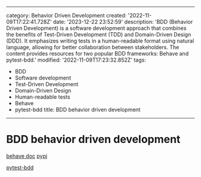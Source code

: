------
category: Behavior Driven Development
created: '2022-11-09T17:22:41.728Z'
date: '2023-12-22 23:52:59'
description: 'BDD (Behavior Driven Development) is a software development approach
  that combines the benefits of Test-Driven Development (TDD) and Domain-Driven Design
  (DDD). It emphasizes writing tests in a human-readable format using natural language,
  allowing for better collaboration between stakeholders. The content provides resources
  for two popular BDD frameworks: Behave and pytest-bdd.'
modified: '2022-11-09T17:23:32.852Z'
tags:
- BDD
- Software development
- Test-Driven Development
- Domain-Driven Design
- Human-readable tests
- Behave
- pytest-bdd
title: BDD behavior driven development
------

# BDD behavior driven development

[behave doc](https://behave.readthedocs.io/en/stable/tutorial.html#python-step-implementations) [pypi](https://pypi.org/project/behave/)

[pytest-bdd](https://pypi.org/project/pytest-bdd/)
